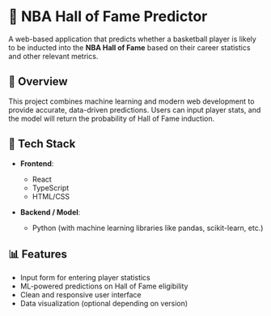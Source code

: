 
# 🏀 NBA Hall of Fame Predictor

A web-based application that predicts whether a basketball player is likely to be inducted into the **NBA Hall of Fame** based on their career statistics and other relevant metrics.

## 🚀 Overview

This project combines machine learning and modern web development to provide accurate, data-driven predictions. Users can input player stats, and the model will return the probability of Hall of Fame induction.

## 🔧 Tech Stack

- **Frontend**:
  - React
  - TypeScript
  - HTML/CSS

- **Backend / Model**:
  - Python (with machine learning libraries like pandas, scikit-learn, etc.)

## 📊 Features

- Input form for entering player statistics
- ML-powered predictions on Hall of Fame eligibility
- Clean and responsive user interface
- Data visualization (optional depending on version)



